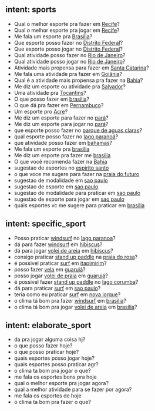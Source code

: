 ## intent: sports
- Qual o melhor esporte pra fazer em [Recife](locale)?
- Qual o melhor esporte pra jogar em [Recife](locale)?
- Me fala um esporte pra [Brasília](locale)?
- Que esporte posso fazer no [Distrito Federal](locale)?
- Que esporte posso jogar no [Distrito Federal](locale)?
- Qual atividade posso fazer no [Rio de Janeiro](locale)?
- Qual atividade posso jogar no [Rio de Janeiro](locale)?
- Atividade mais propensa para fazer em [Santa Catarina](locale)?
- Me fala uma atividade pra fazer em [Goiânia](locale)?
- Qual é a atividade mais propensa pra fazer na [Bahia](locale)?
- Me diz um esporte ou atividade pra [Salvador](locale)?
- Uma atividade pra [Tocantins](locale)?
- O que posso fazer em [brasilia](locale)?
- O que dá pra fazer em [Pernambuco](locale)?
- Um esporte pro [Acre](locale)?
- Me diz um esporte para fazer no [pará](locale)?
- Me diz um esporte para jogar no [pará](locale)?
- que esporte posso fazer no [parque de aguas claras](locale)?
- qual esporte posso fazer no [lago paranoá](locale)?
- que atividade posso fazer em [bahamas](locale)?
- Me fala um esporte pra [brasilia](locale)
- Me diz um esporte pra fazer me [brasilia](locale)
- O que você recomenda fazer na [Bahia](locale)
- sugestao de esportes no [espirito santo](locale)
- o que voce me sugere para fazer na [praia do futuro](locale)
- sugestao de modalidade em [sao paulo](locale)
- sugestao de esporte em [sao paulo](locale)
- sugestao de modalidade para praticar em [sao paulo](locale)
- sugestao de esporte para jogar em [sao paulo](locale)
- quais esportes vc me sugere para praticar em [brasilia](locale)

## intent: specific_sport
- Posso praticar [windsurf](sport) no [lago paranoa](locale)?
- dá para fazer [windsurf](sport) em [hibiscus](locale)?
- dá para jogar [volei de areia](sport) em [hibiscus](locale)?
- consigo praticar [stand up paddle](sport) na [praia do rosa](locale)?
- é possivel praticar [surf](sport) em [itapimirim](locale)?
- posso fazer [vela](sport) em [guarujá](locale)?
- posso jogar [volei de praia](sport) em [guarujá](locale)?
- é possivel fazer [stand up paddle](sport) no [lago corumba](locale)?
- dá para praticar [surf](sport) em [sao paulo](locale)?
- teria como eu praticar [surf](sport) em [nova iorque](locale)?
- o clima tá bom pra fazer [windsurf](sport) em [brasilia](locale)?
- o clima tá bom pra jogar [volei de areia](sport) em [brasilia](locale)?

## intent: elaborate_sport
- da pra jogar alguma coisa hj?
- o que posso fazer hoje?
- o que posso praticar hoje?
- quais esportes posso jogar hoje?
- quais esportes posso praticar agr?
- o clima ta bom pra jogar o que?
- me fala os esportes bons pra hoje
- qual o melhor esporte pra jogar agora?
- qual a melhor atividade para se fazer por agora?
- me fala os esportes de hoje
- o clima ta bom pra fazer o que?

